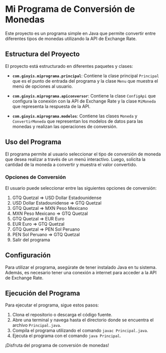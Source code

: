 # Mi Programa de Conversión de Monedas

Este proyecto es un programa simple en Java que permite convertir entre diferentes tipos de monedas utilizando la API de Exchange Rate.

## Estructura del Proyecto

El proyecto está estructurado en diferentes paquetes y clases:

- **`com.gioyis.miprograma.principal`**: Contiene la clase principal `Principal` que es el punto de entrada del programa y la clase `Menu` que muestra el menú de opciones al usuario.

- **`com.gioyis.miprograma.apiconversor`**: Contiene la clase `ConfigApi` que configura la conexión con la API de Exchange Rate y la clase `MiMoneda` que representa la respuesta de la API.

- **`com.gioyis.miprograma.modelos`**: Contiene las clases `Moneda` y `ConvertirMoneda` que representan los modelos de datos para las monedas y realizan las operaciones de conversión.

## Uso del Programa

El programa permite al usuario seleccionar el tipo de conversión de moneda que desea realizar a través de un menú interactivo. Luego, solicita la cantidad de la moneda a convertir y muestra el valor convertido.

### Opciones de Conversión

El usuario puede seleccionar entre las siguientes opciones de conversión:

1. GTQ Quetzal => USD Dollar Estadounidense
2. USD Dollar Estadounidense => GTQ Quetzal
3. GTQ Quetzal => MXN Peso Mexicano
4. MXN Peso Mexicano => GTQ Quetzal
5. GTQ Quetzal => EUR Euro
6. EUR Euro => GTQ Quetzal
7. GTQ Quetzal => PEN Sol Peruano
8. PEN Sol Peruano => GTQ Quetzal
0. Salir del programa

## Configuración

Para utilizar el programa, asegúrate de tener instalado Java en tu sistema. Además, es necesario tener una conexión a internet para acceder a la API de Exchange Rate.

## Ejecución del Programa

Para ejecutar el programa, sigue estos pasos:

1. Clona el repositorio o descarga el código fuente.
2. Abre una terminal y navega hasta el directorio donde se encuentra el archivo `Principal.java`.
3. Compila el programa utilizando el comando `javac Principal.java`.
4. Ejecuta el programa con el comando `java Principal`.

¡Disfruta del programa de conversión de monedas!
